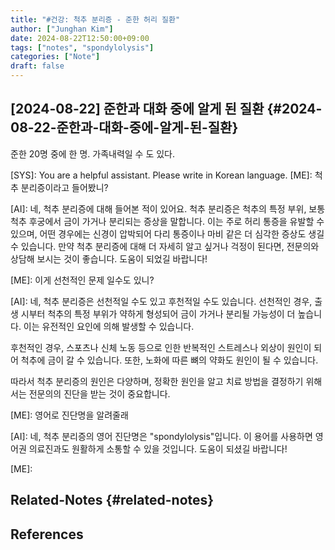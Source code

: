 ```yaml
---
title: "#건강: 척추 분리증 - 준한 허리 질환"
author: ["Junghan Kim"]
date: 2024-08-22T12:50:00+09:00
tags: ["notes", "spondylolysis"]
categories: ["Note"]
draft: false
---
```


## [2024-08-22] 준한과 대화 중에 알게 된 질환 {#2024-08-22-준한과-대화-중에-알게-된-질환}

준한 20명 중에 한 명. 가족내력일 수 도 있다.

<div class="ai">

[SYS]: You are a helpful assistant. Please write in Korean language. [ME]: 척추 분리증이라고 들어봤니?

[AI]: 네, 척추 분리증에 대해 들어본 적이 있어요. 척추 분리증은 척추의 특정 부위, 보통 척추 후궁에서 금이 가거나 분리되는 증상을 말합니다. 이는 주로 허리 통증을 유발할 수 있으며, 어떤 경우에는 신경이 압박되어 다리 통증이나 마비 같은 더 심각한 증상도 생길 수 있습니다. 만약 척추 분리증에 대해 더 자세히 알고 싶거나 걱정이 된다면, 전문의와 상담해 보시는 것이 좋습니다. 도움이 되었길 바랍니다!

[ME]: 이게 선천적인 문제 일수도 있니?

[AI]: 네, 척추 분리증은 선천적일 수도 있고 후천적일 수도 있습니다. 선천적인 경우, 출생 시부터 척추의 특정 부위가 약하게 형성되어 금이 가거나 분리될 가능성이 더 높습니다. 이는 유전적인 요인에 의해 발생할 수 있습니다.

후천적인 경우, 스포츠나 신체 노동 등으로 인한 반복적인 스트레스나 외상이 원인이 되어 척추에 금이 갈 수 있습니다. 또한, 노화에 따른 뼈의 약화도 원인이 될 수 있습니다.

따라서 척추 분리증의 원인은 다양하며, 정확한 원인을 알고 치료 방법을 결정하기 위해서는 전문의의 진단을 받는 것이 중요합니다.

[ME]: 영어로 진단명을 알려줄래

[AI]: 네, 척추 분리증의 영어 진단명은 "spondylolysis"입니다. 이 용어를 사용하면 영어권 의료진과도 원활하게 소통할 수 있을 것입니다. 도움이 되셨길 바랍니다!

[ME]:

</div>


## Related-Notes {#related-notes}

## References

<style>.csl-entry{text-indent: -1.5em; margin-left: 1.5em;}</style><div class="csl-bib-body">
</div>
